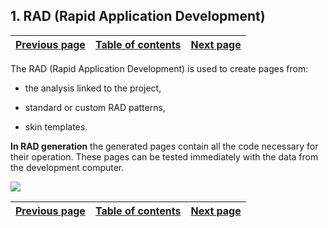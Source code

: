 
## 1. RAD (Rapid Application Development)
			

| [Previous page](../Concepts_WB/1410087457.md) | [Table of contents](../Concepts_WB/1410087102.md) | [Next page](../Concepts_WB/1410087459.md) |
| --- | --- | --- |



<a name="NOTE1"></a>
<a name="NOTE1_1"></a>
The RAD (Rapid Application Development) is used to create pages from:

- the analysis linked to the project,

- standard or custom RAD patterns,

- skin templates.




**In RAD generation** the generated pages contain all the code necessary for their operation. These pages can be tested immediately with the data from the development computer.

![](https://doc.pcsoft.fr/en-US/images/image.awp?langid=3&name=P4-RAD%20RID%20WB.gif)


| [Previous page](../Concepts_WB/1410087457.md) | [Table of contents](../Concepts_WB/1410087102.md) | [Next page](../Concepts_WB/1410087459.md) |
| --- | --- | --- |




